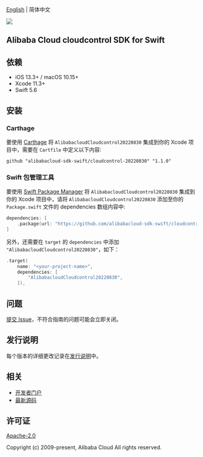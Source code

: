 [English](README.md) | 简体中文

![](https://aliyunsdk-pages.alicdn.com/icons/AlibabaCloud.svg)

## Alibaba Cloud cloudcontrol SDK for Swift

## 依赖

- iOS 13.3+ / macOS 10.15+
- Xcode 11.3+
- Swift 5.6

## 安装

### Carthage

要使用 [Carthage](https://github.com/Carthage/Carthage) 将 `AlibabacloudCloudcontrol20220830` 集成到你的 Xcode 项目中，需要在 `Cartfile` 中定义以下内容:

```ogdl
github "alibabacloud-sdk-swift/cloudcontrol-20220830" "1.1.0"
```

### Swift 包管理工具

要使用 [Swift Package Manager](https://swift.org/package-manager/) 将 `AlibabacloudCloudcontrol20220830` 集成到你的 Xcode 项目中，请将 `AlibabacloudCloudcontrol20220830` 添加至你的 `Package.swift` 文件的 dependencies 数组内容中:

```swift
dependencies: [
    .package(url: "https://github.com/alibabacloud-sdk-swift/cloudcontrol-20220830.git", from: "1.1.0")
]
```

另外，还需要在 `target` 的 `dependencies` 中添加 `"AlibabacloudCloudcontrol20220830"`，如下：

```swift
.target(
    name: "<your-project-name>",
    dependencies: [
        "AlibabacloudCloudcontrol20220830",
    ]),
```

## 问题

[提交 Issue](https://github.com/alibabacloud-sdk-swift/cloudcontrol-20220830/issues/new)，不符合指南的问题可能会立即关闭。

## 发行说明

每个版本的详细更改记录在[发行说明](./ChangeLog.txt)中。

## 相关

* [开发者门户](https://next.api.aliyun.com/home)
* [最新源码](https://github.com/alibabacloud-sdk-swift/cloudcontrol-20220830)

## 许可证

[Apache-2.0](http://www.apache.org/licenses/LICENSE-2.0)

Copyright (c) 2009-present, Alibaba Cloud All rights reserved.
